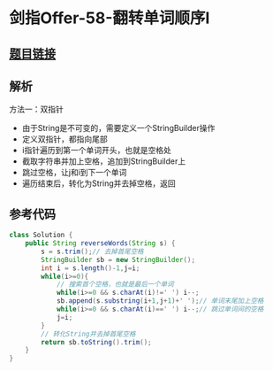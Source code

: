 # 剑指Offer-58-翻转单词顺序I

## [题目链接](https://leetcode-cn.com/problems/fan-zhuan-dan-ci-shun-xu-lcof/)

## 解析
方法一：双指针
- 由于String是不可变的，需要定义一个StringBuilder操作
- 定义双指针，都指向尾部
- i指针遍历到第一个单词开头，也就是空格处
- 截取字符串并加上空格，追加到StringBuilder上
- 跳过空格，让j和i到下一个单词
- 遍历结束后，转化为String并去掉空格，返回


## 参考代码
```Java
class Solution {
    public String reverseWords(String s) {
        s = s.trim();// 去掉首尾空格
        StringBuilder sb = new StringBuilder();
        int i = s.length()-1,j=i;
        while(i>=0){
            // 搜索首个空格，也就是最后一个单词
            while(i>=0 && s.charAt(i)!=' ') i--;
            sb.append(s.substring(i+1,j+1)+' ');// 单词末尾加上空格
            while(i>=0 && s.charAt(i)==' ') i--;// 跳过单词间的空格
            j=i;
        }
        // 转化String并去掉首尾空格
        return sb.toString().trim();
    }
}
```